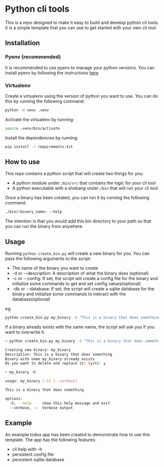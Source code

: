 # Python cli tools

This is a repo designed to make it easy to build and develop python cli tools. It is a simple template that you can use to get started with your own cli tool.

## Installation

### Pyenv (recommended)

It is recommended to use pyenv to manage your python versions. You can install pyenv by following the instructions [here](https://github.com/pyenv/pyenv)

### Virtualenv

Create a virtualenv using the version of python you want to use. You can do this by running the following command:

```bash
python -m venv .venv
```

Activate the virtualenv by running:

```bash
source .venv/bin/activate
```

Install the dependencies by running:

```bash
pip install -r requirements.txt
```

## How to use

This repo contains a python script that will create two things for you:

- A python module under `/bin/src` that contains the logic for your cli tool
- A python executable with a shebang under `/bin` that will run your cli tool

Once a binary has been created, you can run it by running the following command:

```bash
./bin/<binary_name> --help
```

The intention is that you would add this bin directory to your path so that you can run the binary from anywhere.

## Usage

Running `python create_bin.py` will create a new binary for you. You can pass the following arguments to the script:

- The name of the binary you want to create
- -d or --description: A description of what the binary does (optional)
- -c or --config: If set, the script will create a config file for the binary and initialize some commands to get and set config values(optional)
- -db or --database: If set, the script will create a sqlite database for the binary and initialize some commands to interact with the database(optional)

eg:

```bash
python create_bin.py my_binary -d "This is a binary that does something"
```

If a binary already exists with the same name, the script will ask you if you want to overwrite it.

```bash
> python create_bin.py my_binary -d "This is a binary that does something"

Creating new binary: my_binary
Description: This is a binary that does something
Binary with name my_binary already exists
Do you want to delete and replace it? (y/n): y

> my_binary -h

usage: my_binary [-h] [--verbose]

This is a binary that does something

options:
  -h, --help     show this help message and exit
  --verbose, -v  Verbose output

```

## Example

An example todos app has been created to demonstrate how to use this template. The app has the following features:
- cli help with -h
- persistent config file
- persistent sqlite database